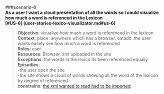 ###scenario-6  
**As a user I want a cloud presentation of all the words so I could visualize how much a word is referenced in the Lexicon  
[#US-6] (user-stories-lexico-visualizator.md#us-6)**  

> **Objective**: visualize how much a word is referenced in the lexicon  
> **Context**: place: anywhere which has a browser. estado: the user wants easely see how much a word is referenced  
> **Roles**:  user  
> **Resources**: Browser, xml uploaded in the site  
> **Exceptions**: the words in the lexico its been referenced equally  
> **Episodies**:  
>  -the user open the site  
>  -the site shows a cloud of words showing all the word of the lexicon by degree of referenced  
> **constrains**: [the xml wanted to read had to be imported](user-stories-lexico-visualizator.md#us-2)  

